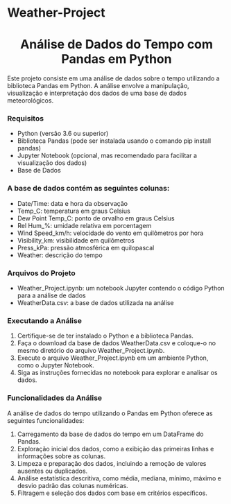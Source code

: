 # Weather-Project

<h1 align="center">Análise de Dados do Tempo com Pandas em Python</h1>

<p>Este projeto consiste em uma análise de dados sobre o tempo utilizando a biblioteca Pandas em Python. A análise envolve a manipulação, visualização e interpretação dos dados de uma base de dados meteorológicos.</p>

<h3>Requisitos</h3>

* Python (versão 3.6 ou superior)
* Biblioteca Pandas (pode ser instalada usando o comando pip install pandas)
* Jupyter Notebook (opcional, mas recomendado para facilitar a visualização dos dados)
* Base de Dados

<h3>A base de dados contém as seguintes colunas:</h3>

* Date/Time: data e hora da observação
* Temp_C: temperatura em graus Celsius
* Dew Point Temp_C: ponto de orvalho em graus Celsius
* Rel Hum_%: umidade relativa em porcentagem
* Wind Speed_km/h: velocidade do vento em quilômetros por hora
* Visibility_km: visibilidade em quilômetros
* Press_kPa: pressão atmosférica em quilopascal
* Weather: descrição do tempo

<h3>Arquivos do Projeto</h3>

* Weather_Project.ipynb: um notebook Jupyter contendo o código Python para a análise de dados
* WeatherData.csv: a base de dados utilizada na análise

<h3>Executando a Análise</h3>

1. Certifique-se de ter instalado o Python e a biblioteca Pandas.
2. Faça o download da base de dados WeatherData.csv e coloque-o no mesmo diretório do arquivo Weather_Project.ipynb.
3. Execute o arquivo Weather_Project.ipynb em um ambiente Python, como o Jupyter Notebook.
4. Siga as instruções fornecidas no notebook para explorar e analisar os dados.

<h3>Funcionalidades da Análise</h3>
A análise de dados do tempo utilizando o Pandas em Python oferece as seguintes funcionalidades:

1. Carregamento da base de dados do tempo em um DataFrame do Pandas.
2. Exploração inicial dos dados, como a exibição das primeiras linhas e informações sobre as colunas.
3. Limpeza e preparação dos dados, incluindo a remoção de valores ausentes ou duplicados.
4. Análise estatística descritiva, como média, mediana, mínimo, máximo e desvio padrão das colunas numéricas.
5. Filtragem e seleção dos dados com base em critérios específicos.
